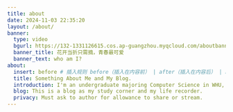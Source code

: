 ```yaml
---
title: about
date: 2024-11-03 22:35:20
layout: /about/
banner:
  type: video
  bgurl: https://132-1331126615.cos.ap-guangzhou.myqcloud.com/aboutbanner.mp4
  banner_title: 花开当折只需摘，青春最可爱
  banner_text: who am I?
about:
  insert: before # 插入规则 before（插入在内容前） | after（插入在内容后） | none（不插入）
  title: Something About Me and My Blog.
  introduction: I'm an undergraduate majoring Computer Science in WHU, and love every thing
  blog: This is a blog as my study corner and my life recorder.
  privacy: Must ask to author for allowance to share or stream.
---
```

